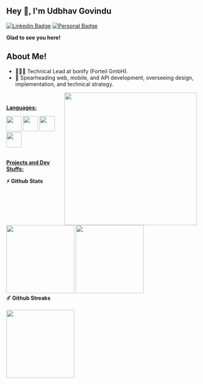 
## Hey 👋, I'm Udbhav Govindu

[![Linkedin Badge](https://img.shields.io/badge/-LinkedIn-0e76a8?style=flat-square&logo=Linkedin&logoColor=white)](https://www.linkedin.com/in/udbhav-govindu/)
[![Personal Badge](https://img.shields.io/badge/Portfolio-blue)](https://udbhav-portfolio.vercel.app/)

**Glad to see you here!**

 ## **About Me!**

- 👨🏽‍💻 Technical Lead at bonify (Forteil GmbH).
- 🚀 Spearheading web, mobile, and API development, overseeing design, implementation, and technical strategy.

<img src="https://github.com/udbhav3101/udbhav3101/assets/56537586/67c4d896-c84f-4dcc-819a-8937f739e680" width="350" height="350" align="right"/>

<br/>

**<ins>Languages:</ins>**

<img height="40" src="https://github.com/udbhav3101/udbhav3101/assets/56537586/b0310b8c-e47a-4a86-bf57-cb3ea853a748">
<img height="40" src="https://github.com/udbhav3101/udbhav3101/assets/56537586/96a6e817-4617-4129-aaab-2bfb6ed9f7de">
<img height="40" src="https://github.com/udbhav3101/udbhav3101/assets/56537586/331b401f-2fe4-4406-bc73-3c2d8768c9fe">
<img height="40" src="https://github.com/udbhav3101/udbhav3101/assets/56537586/7cad416c-7623-4162-9a83-939474b82595">

<br/>
<br/>

**<ins>Projects and Dev Stuffs:</ins>**

  <summary><b>⚡ Github Stats</b></summary>
  <br />
  <img height="180em" src="https://github-readme-stats.vercel.app/api?username=udbhav3101&show_icons=true&hide_border=true&&count_private=true&include_all_commits=true&theme=dark" />
  <img height="180em" src="https://github-readme-stats.vercel.app/api/top-langs/?username=udbhav3101&show_icons=true&hide_border=true&layout=compact&langs_count=8&theme=dark"/>

  <summary><b>☄️ Github Streaks</b></summary>
  <br />
  <img height="180em" src="https://github-readme-streak-stats.herokuapp.com?user=udbhav3101&theme=dark" />
